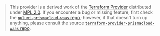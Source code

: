 > This provider is a derived work of the [Terraform Provider](https://github.com/terraform-providers/terraform-provider-prismacloud-waas)
> distributed under [MPL 2.0](https://www.mozilla.org/en-US/MPL/2.0/). If you encounter a bug or missing feature,
> first check the [`pulumi-prismacloud-waas` repo](/issues); however, if that doesn't turn up anything,
> please consult the source [`terraform-provider-prismacloud-waas` repo](https://github.com/terraform-providers/terraform-provider-prismacloud-waas/issues).
